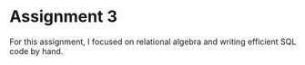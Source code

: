 # Assignment 3

For this assignment, I focused on relational algebra and writing efficient SQL code by hand. 